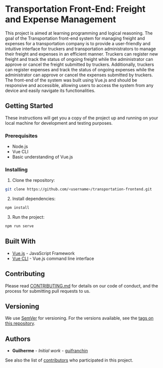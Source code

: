 # Transportation Front-End: Freight and Expense Management

This project is aimed at learning programming and logical reasoning. The goal of the Transportation front-end system for managing freight and expenses for a transportation company is to provide a user-friendly and intuitive interface for truckers and transportation administrators to manage their freight and expenses in an efficient manner. Truckers can register new freight and track the status of ongoing freight while the administrator can approve or cancel the freight submitted by truckers. Additionally, truckers can register expenses and track the status of ongoing expenses while the administrator can approve or cancel the expenses submitted by truckers. The front-end of the system was built using Vue.js and should be responsive and accessible, allowing users to access the system from any device and easily navigate its functionalities.

## Getting Started

These instructions will get you a copy of the project up and running on your local machine for development and testing purposes.

### Prerequisites

- Node.js
- Vue CLI
- Basic understanding of Vue.js

### Installing

1. Clone the repository:
```bash
git clone https://github.com/<username>/transportation-frontend.git
```
2. Install dependencies:
```bash
npm install
```
3. Run the project:
```bash
npm run serve
```

## Built With

* [Vue.js](https://vuejs.org/) - JavaScript Framework
* [Vue CLI](https://cli.vuejs.org/) - Vue.js command line interface

## Contributing

Please read [CONTRIBUTING.md](https://github.com/guifranchin/transportation-frontend/blob/master/CONTRIBUTING.md) for details on our code of conduct, and the process for submitting pull requests to us.

## Versioning

We use [SemVer](http://semver.org/) for versioning. For the versions available, see the [tags on this repository](https://github.com/guifranchin/transportation-frontend/tags).

## Authors

* **Guilherme** - *Initial work* - [guifranchin](https://github.com/guifranchin)

See also the list of [contributors](https://github.com/guifranchin/transportation-frontend/contributors) who participated in this project.
